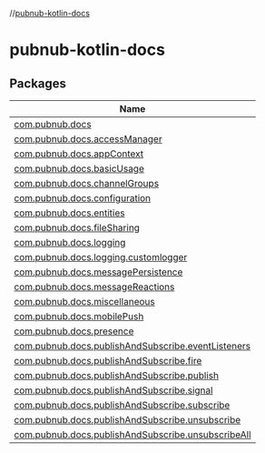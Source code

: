//[pubnub-kotlin-docs](index.md)

# pubnub-kotlin-docs

## Packages

| Name |
|---|
| [com.pubnub.docs](pubnub-kotlin-docs/com.pubnub.docs/index.md) |
| [com.pubnub.docs.accessManager](pubnub-kotlin-docs/com.pubnub.docs.accessManager/index.md) |
| [com.pubnub.docs.appContext](pubnub-kotlin-docs/com.pubnub.docs.appContext/index.md) |
| [com.pubnub.docs.basicUsage](pubnub-kotlin-docs/com.pubnub.docs.basicUsage/index.md) |
| [com.pubnub.docs.channelGroups](pubnub-kotlin-docs/com.pubnub.docs.channelGroups/index.md) |
| [com.pubnub.docs.configuration](pubnub-kotlin-docs/com.pubnub.docs.configuration/index.md) |
| [com.pubnub.docs.entities](pubnub-kotlin-docs/com.pubnub.docs.entities/index.md) |
| [com.pubnub.docs.fileSharing](pubnub-kotlin-docs/com.pubnub.docs.fileSharing/index.md) |
| [com.pubnub.docs.logging](pubnub-kotlin-docs/com.pubnub.docs.logging/index.md) |
| [com.pubnub.docs.logging.customlogger](pubnub-kotlin-docs/com.pubnub.docs.logging.customlogger/index.md) |
| [com.pubnub.docs.messagePersistence](pubnub-kotlin-docs/com.pubnub.docs.messagePersistence/index.md) |
| [com.pubnub.docs.messageReactions](pubnub-kotlin-docs/com.pubnub.docs.messageReactions/index.md) |
| [com.pubnub.docs.miscellaneous](pubnub-kotlin-docs/com.pubnub.docs.miscellaneous/index.md) |
| [com.pubnub.docs.mobilePush](pubnub-kotlin-docs/com.pubnub.docs.mobilePush/index.md) |
| [com.pubnub.docs.presence](pubnub-kotlin-docs/com.pubnub.docs.presence/index.md) |
| [com.pubnub.docs.publishAndSubscribe.eventListeners](pubnub-kotlin-docs/com.pubnub.docs.publishAndSubscribe.eventListeners/index.md) |
| [com.pubnub.docs.publishAndSubscribe.fire](pubnub-kotlin-docs/com.pubnub.docs.publishAndSubscribe.fire/index.md) |
| [com.pubnub.docs.publishAndSubscribe.publish](pubnub-kotlin-docs/com.pubnub.docs.publishAndSubscribe.publish/index.md) |
| [com.pubnub.docs.publishAndSubscribe.signal](pubnub-kotlin-docs/com.pubnub.docs.publishAndSubscribe.signal/index.md) |
| [com.pubnub.docs.publishAndSubscribe.subscribe](pubnub-kotlin-docs/com.pubnub.docs.publishAndSubscribe.subscribe/index.md) |
| [com.pubnub.docs.publishAndSubscribe.unsubscribe](pubnub-kotlin-docs/com.pubnub.docs.publishAndSubscribe.unsubscribe/index.md) |
| [com.pubnub.docs.publishAndSubscribe.unsubscribeAll](pubnub-kotlin-docs/com.pubnub.docs.publishAndSubscribe.unsubscribeAll/index.md) |
